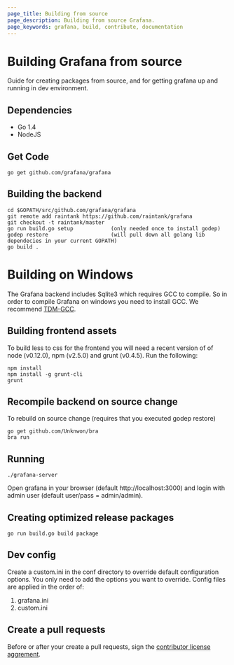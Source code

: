 ```yaml
---
page_title: Building from source
page_description: Building from source Grafana.
page_keywords: grafana, build, contribute, documentation
---
```


# Building Grafana from source

Guide for creating packages from source, and for getting grafana up and running in
dev environment.

## Dependencies

- Go 1.4
- NodeJS

## Get Code

```
go get github.com/grafana/grafana
```

## Building the backend
```
cd $GOPATH/src/github.com/grafana/grafana
git remote add raintank https://github.com/raintank/grafana
git checkout -t raintank/master
go run build.go setup            (only needed once to install godep)
godep restore                    (will pull down all golang lib dependecies in your current GOPATH)
go build .
```

# Building on Windows
The Grafana backend includes Sqlite3 which requires GCC to compile. So in order to compile Grafana on windows you need
to install GCC. We recommend [TDM-GCC](http://tdm-gcc.tdragon.net/download).

## Building frontend assets

To build less to css for the frontend you will need a recent version of of node (v0.12.0),
npm (v2.5.0) and grunt (v0.4.5). Run the following:

```
npm install
npm install -g grunt-cli
grunt
```

## Recompile backend on source change
To rebuild on source change (requires that you executed godep restore)
```
go get github.com/Unknwon/bra
bra run
```

## Running
```
./grafana-server
```

Open grafana in your browser (default http://localhost:3000) and login with admin user (default user/pass = admin/admin).

## Creating optimized release packages
```
go run build.go build package
```

## Dev config

Create a custom.ini in the conf directory to override default configuration options.
You only need to add the options you want to override. Config files are applied in the order of:

1. grafana.ini
2. custom.ini

## Create a pull requests

Before or after your create a pull requests, sign the [contributor license aggrement](/docs/contributing/cla.html).
